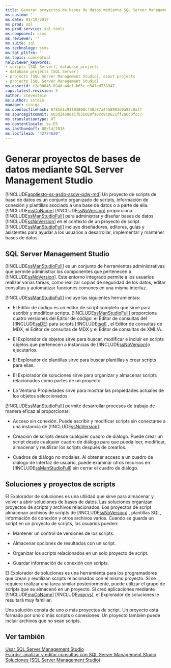 ```yaml
---
title: Generar proyectos de bases de datos mediante SQL Server Management Studio | Microsoft Docs
ms.custom: ''
ms.date: 01/19/2017
ms.prod: sql
ms.prod_service: sql-tools
ms.component: ssms
ms.reviewer: ''
ms.suite: sql
ms.technology: ssms
ms.tgt_pltfrm: ''
ms.topic: conceptual
helpviewer_keywords:
- scripts [SQL Server], database projects
- database projects [SQL Server]
- projects [SQL Server Management Studio], about projects
- projects [SQL Server Management Studio]
ms.assetid: c2e80045-894d-44cf-b65c-e547ed738947
caps.latest.revision: 5
author: stevestein
ms.author: sstein
manager: craigg
ms.openlocfilehash: 8781d1c91f03800cf59a87a4458903d0a92c8aff
ms.sourcegitcommit: 603d2e588ac7b36060fa0cc9c8621ff2a6c0fcc7
ms.translationtype: HT
ms.contentlocale: es-ES
ms.lasthandoff: 08/14/2018
ms.locfileid: "42774620"
---
```

# <a name="build-database-projects-by-using-sql-server-management-studio"></a>Generar proyectos de bases de datos mediante SQL Server Management Studio
[!INCLUDE[appliesto-ss-asdb-asdw-pdw-md](../includes/appliesto-ss-asdb-asdw-pdw-md.md)]
Un proyecto de scripts de base de datos es un conjunto organizado de scripts, información de conexión y plantillas asociado a una base de datos o a parte de ella. [!INCLUDE[msCoName](../includes/msconame_md.md)] [!INCLUDE[ssNoVersion](../includes/ssnoversion-md.md)] proporciona [!INCLUDE[ssManStudioFull](../includes/ssmanstudiofull-md.md)] para administrar y diseñar bases de datos [!INCLUDE[ssNoVersion](../includes/ssnoversion-md.md)] en el contexto de un proyecto de script. [!INCLUDE[ssManStudioFull](../includes/ssmanstudiofull-md.md)] incluye diseñadores, editores, guías y asistentes para ayudar a los usuarios a desarrollar, implementar y mantener bases de datos.  
  
## <a name="sql-server-management-studio"></a>SQL Server Management Studio  
[!INCLUDE[ssManStudioFull](../includes/ssmanstudiofull-md.md)] es un conjunto de herramientas administrativas que permite administrar los componentes que pertenecen a [!INCLUDE[ssNoVersion](../includes/ssnoversion-md.md)]. Este entorno integrado permite a los usuarios realizar varias tareas, como realizar copias de seguridad de los datos, editar consultas y automatizar funciones comunes en una misma interfaz.  
  
[!INCLUDE[ssManStudioFull](../includes/ssmanstudiofull-md.md)] incluye las siguientes herramientas:  
  
-   El Editor de código es un editor de script completo que sirve para escribir y modificar scripts. [!INCLUDE[ssManStudioFull](../includes/ssmanstudiofull-md.md)] proporciona cuatro versiones del Editor de código: el Editor de consultas del [!INCLUDE[ssDE](../includes/ssde_md.md)] para scripts [!INCLUDE[tsql](../includes/tsql-md.md)] , el Editor de consultas de MDX, el Editor de consultas de MDX y el Editor de consultas de XML/A.  
  
-   El Explorador de objetos sirve para buscar, modificar e incluir en scripts objetos que pertenecen a instancias de [!INCLUDE[ssNoVersion](../includes/ssnoversion-md.md)]o ejecutarlos.  
  
-   El Explorador de plantillas sirve para buscar plantillas y crear scripts para ellas.  
  
-   El Explorador de soluciones sirve para organizar y almacenar scripts relacionados como partes de un proyecto.  
  
-   La Ventana Propiedades sirve para mostrar las propiedades actuales de los objetos seleccionados.  
  
[!INCLUDE[ssManStudioFull](../includes/ssmanstudiofull-md.md)] permite desarrollar procesos de trabajo de manera eficaz al proporcionar:  
  
-   Acceso sin conexión. Puede escribir y modificar scripts sin conectarse a una instancia de [!INCLUDE[ssNoVersion](../includes/ssnoversion-md.md)].  
  
-   Creación de scripts desde cualquier cuadro de diálogo. Puede crear un script desde cualquier cuadro de diálogo para que pueda leer, modificar, almacenar y reutilizar los scripts después de crearlos.  
  
-   Cuadros de diálogo no modales. Al obtener acceso a un cuadro de diálogo de interfaz de usuario, puede examinar otros recursos en [!INCLUDE[ssManStudioFull](../includes/ssmanstudiofull-md.md)] sin cerrar el cuadro de diálogo.  
  
## <a name="solutions-and-script-projects"></a>Soluciones y proyectos de scripts  
El Explorador de soluciones es una utilidad que sirve para almacenar y volver a abrir soluciones de bases de datos. Las soluciones organizan proyectos de scripts y archivos relacionados. Los proyectos de script almacenan archivos de scripts de [!INCLUDE[ssNoVersion](../includes/ssnoversion-md.md)] , plantillas SQL, información de conexión y otros archivos varios. Cuando se guarda un script en un proyecto de scripts, los usuarios pueden:  
  
-   Mantener un control de versiones de los scripts.  
  
-   Almacenar opciones de resultados con un script.  
  
-   Organizar los scripts relacionados en un solo proyecto de script.  
  
-   Guardar información de conexión con scripts.  
  
El Explorador de soluciones es una herramienta para los programadores que crean y reutilizan scripts relacionados con el mismo proyecto. Si se requiere realizar una tarea similar posteriormente, puede utilizar el grupo de scripts que se almacenó en un proyecto. Si creó aplicaciones mediante [!INCLUDE[msCoName](../includes/msconame_md.md)] [!INCLUDE[vsprvs](../includes/vsprvs-md.md)], el Explorador de soluciones le resultará muy familiar.  
  
Una solución consta de uno o más proyectos de script. Un proyecto está formado por uno o más scripts o conexiones. Un proyecto también puede incluir archivos que no sean scripts.  
  
## <a name="see-also"></a>Ver también  
[Usar SQL Server Management Studio](../ssms/use-sql-server-management-studio.md)  
[Escribir, analizar y editar consultas con SQL Server Management Studio](http://msdn.microsoft.com/en-us/062051e4-4b77-4969-98ae-d2547c24ce3e)  
[Soluciones &#40;SQL Server Management Studio&#41;](../ssms/solution/solutions-sql-server-management-studio.md)  
  
